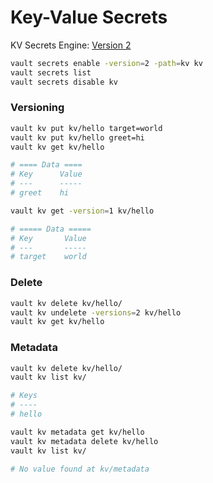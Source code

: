# Key-Value Secrets

KV Secrets Engine: [Version 2](https://www.vaultproject.io/docs/secrets/kv/kv-v2)

```bash
vault secrets enable -version=2 -path=kv kv
vault secrets list
vault secrets disable kv
```

### Versioning

```bash
vault kv put kv/hello target=world
vault kv put kv/hello greet=hi
vault kv get kv/hello

# ==== Data ====
# Key      Value
# ---      -----
# greet    hi

vault kv get -version=1 kv/hello

# ===== Data =====
# Key       Value
# ---       -----
# target    world
```

### Delete

```bash
vault kv delete kv/hello/
vault kv undelete -versions=2 kv/hello
vault kv get kv/hello
```

### Metadata

```bash
vault kv delete kv/hello/
vault kv list kv/

# Keys
# ----
# hello

vault kv metadata get kv/hello
vault kv metadata delete kv/hello
vault kv list kv/

# No value found at kv/metadata
```
